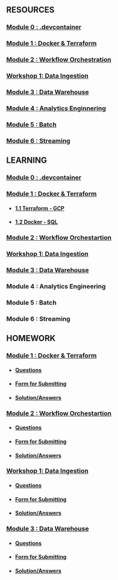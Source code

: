 ## RESOURCES

### [Module 0 : .devcontainer](https://github.com/DataTalksClub/data-engineering-zoomcamp/tree/main/.devcontainer) 

### [Module 1 : Docker & Terraform](https://github.com/DataTalksClub/data-engineering-zoomcamp/tree/main/01-docker-terraform)

### [Module 2 : Workflow Orchestration](https://github.com/DataTalksClub/data-engineering-zoomcamp/tree/main/02-workflow-orchestration)

### [Workshop 1: Data Ingestion](https://github.com/DataTalksClub/data-engineering-zoomcamp/blob/main/cohorts/2024/workshops/dlt.md)

### [Module 3 : Data Warehouse](https://github.com/DataTalksClub/data-engineering-zoomcamp/tree/main/03-data-warehouse)

### [Module 4 : Analytics Enginnering](https://github.com/DataTalksClub/data-engineering-zoomcamp/tree/main/04-analytics-engineering)

### [Module 5 : Batch](https://github.com/DataTalksClub/data-engineering-zoomcamp/tree/main/05-batch)

### [Module 6 : Streaming](https://github.com/DataTalksClub/data-engineering-zoomcamp/tree/main/06-streaming)


## LEARNING

### [Module 0 : .devcontainer](https://github.com/DataTalksClub/data-engineering-zoomcamp/tree/main/.devcontainer)

### [Module 1 : Docker & Terraform](https://github.com/garjita63/de-zoomcamp-2024/tree/main/learning/module1)

- #### [1.1 Terraform - GCP](https://github.com/garjita63/de-zoomcamp-2024/blob/main/learning/module1/terraform_gcp.md)

- #### [1.2 Docker - SQL](https://github.com/garjita63/de-zoomcamp-2024/blob/main/learning/module1/docker_sql.md)

### [Module 2 : Workflow Orchestartion](https://github.com/garjita63/de-zoomcamp-2024/blob/main/learning/module2/mage-workflow-orchestration.md)

### [Workshop 1: Data Ingestion](https://github.com/garjita63/de-zoomcamp-2024/blob/main/learning/workshop1/data_ingestion.md)

### [Module 3 : Data Warehouse](https://github.com/garjita63/de-zoomcamp-2024/tree/main/learning/module3)

### Module 4 : Analytics Engineering

### Module 5 : Batch

### Module 6 : Streaming


## HOMEWORK

### [Module 1 : Docker & Terraform]()

- #### [Questions](https://github.com/DataTalksClub/data-engineering-zoomcamp/blob/main/cohorts/2024/01-docker-terraform/homework.md)

- #### [Form for Submitting](https://courses.datatalks.club/de-zoomcamp-2024/homework/hw01)

- #### [Solution/Answers]()


### [Module 2 : Workflow Orchestartion]()

- #### [Questions]()

- #### [Form for Submitting]()

- #### [Solution/Answers]()


### [Workshop 1: Data Ingestion]()

- #### [Questions]()

- #### [Form for Submitting]()

- #### [Solution/Answers]()


### [Module 3 : Data Warehouse]()

- #### [Questions]()

- #### [Form for Submitting]()

- #### [Solution/Answers]()

